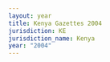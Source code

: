 ```yaml
---
layout: year
title: Kenya Gazettes 2004
jurisdiction: KE
jurisdiction_name: Kenya
year: "2004"
---
```

